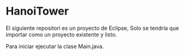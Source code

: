 # HanoiTower
El siguiente repositori es un proyecto de Eclipse, Solo se tendría que importar como un proyecto existente y listo.

Para iniciar ejecutar la clase Main.java.
